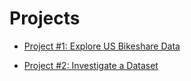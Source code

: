 # Projects

- [Project #1: Explore US Bikeshare Data](Explore%20US%20Bikeshare%20Data/)

- [Project #2: Investigate a Dataset](Investigate%20a%20Dataset/)
